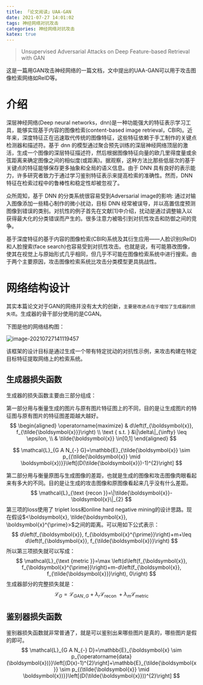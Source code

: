 ```yaml
---
title: 「论文阅读」UAA-GAN
date: 2021-07-27 14:01:02
tags: 神经网络对抗攻击
categories: 神经网络对抗攻击
katex: true
---
```




> Unsupervised Adversarial Attacks on Deep Feature-based Retrieval with GAN

这是一篇用GAN攻击神经网络的一篇文档，文中提出的UAA-GAN可以用于攻击图像检索网络如ReID等。

# 介绍

深层神经网络(Deep neural networks，dnn)是一种功能强大的特征表示学习工具，能够实现基于内容的图像检索(content-based image retrieval，CBIR)。近年来，深度特征正在迅速取代传统的图像特征，这些特征依赖于手工制作的关键点检测器和描述符。基于 dnn 的模型通过聚合预先训练的深层神经网络顶层的激活，生成一个图像的深层特征描述符，然后根据图像特征向量的欧几里得度量或余弦距离来确定图像之间的相似度(或距离)。据观察，这种方法比那些低层次的基于关键点的特征能够保存更多抽象和全局的语义信息。由于 DNN 具有良好的表示能力，许多研究者致力于通过学习鉴别特征表示来提高检索的准确性。然而，DNN 特征在检索过程中的鲁棒性和稳定性却被忽视了。

众所周知，基于 DNN 的分类系统很容易受到Adversarial image的影响: 通过对输入图像添加一些精心制作的微小扰动，目标 DNN 经常被误导，并以高置信度预测图像到错误的类别。对抗性的例子首先在文献[1]中介绍，扰动是通过调整输入以获得最大化的分类错误而产生的。很多注意力被吸引到对抗性攻击和防御之间的竞争。

基于深度特征的基于内容的图像检索(CBIR)系统及其衍生应用——人脸识别(ReID)和人脸搜索(face search)也容易受到对抗性攻击。也就是说，有可能篡改图像，使其在视觉上与原始形式几乎相同，但几乎不可能在图像检索系统中进行搜索。由于两个主要原因，攻击图像检索系统比攻击分类模型更具挑战性。

# 网络结构设计

其实本篇论文对于GAN的网络并没有太大的创新，`主要是改进点在于增加了生成器的损失项`。生成器的骨干部分使用的是CGAN。

下图是他的网络结构图：

![image-20210727141119457](https://gitee.com/coronapolvo/images/raw/master/20210728142849image-20210727141119457.png)

该框架的设计目标是通过生成一个带有特定扰动的对抗性示例，来攻击构建在特定目标特征提取网络上的检索系统。

## 生成器损失函数

生成器的损失函数主要由三部分组成：

第一部分用与衡量生成的图片与原有图片特征图上的不同，目的是让生成图片的特征图与原有图片的特征图差距越大越好。
$$
\begin{aligned}
\operatorname{maximize} & d\left(f_{\boldsymbol{x}}, f_{\tilde{\boldsymbol{x}}}\right) \\
\text { s.t. } &\|\delta\|_{\infty} \leq \epsilon, \\
& \tilde{\boldsymbol{x}} \in[0,1]
\end{aligned}
$$

$$
\mathcal{L}_{G A N_{-} G}=\mathbb{E}_{\tilde{\boldsymbol{x}} \sim p_{(\tilde{\boldsymbol{x}} \mid \boldsymbol{x})}}\left[(D(\tilde{\boldsymbol{x}})-1)^{2}\right]
$$

第二部分用与衡量原图与生成图像的差距，也就是生成的图像和攻击图像肉眼看起来有多大的不同。目的是让生成的攻击图像和原图像看起来几乎没有什么差距。
$$
\mathcal{L}_{\text {recon }}=\|\tilde{\boldsymbol{x}}-\boldsymbol{x}\|_{2}
$$
第三项的loss使用了 triplet loss和online hard negative mining的设计思路。现在假设$<\boldsymbol{x}, \tilde{\boldsymbol{x}}, \boldsymbol{x}^{\prime}>$​​之间的距离。可以用如下公式表示：
$$
d\left(f_{\boldsymbol{x}}, f_{\boldsymbol{x}^{\prime}}\right)+m+\leq d\left(f_{\boldsymbol{x}}, f_{\tilde{\boldsymbol{x}}}\right)
$$
所以第三项损失就可以写成：
$$
\mathcal{L}_{\text {metric }}=\max \left(d\left(f_{\boldsymbol{x}}, f_{\boldsymbol{x}^{\prime}}\right)+m-d\left(f_{\boldsymbol{x}}, f_{\tilde{\boldsymbol{x}}}\right), 0\right)
$$
生成器部分的完整损失就是：
$$
\mathcal{L}_{G}=\mathcal{L}_{G A N_{-} G}+\lambda_{r} \mathcal{L}_{\text {recon }}+\lambda_{m} \mathcal{L}_{\text {metric }}
$$

## 鉴别器损失函数

鉴别器损失函数就非常普通了，就是可以鉴别出来哪些图片是真的，哪些图片是假的即可。
$$
\mathcal{L}_{G A N_{-} D}=\mathbb{E}_{\boldsymbol{x} \sim p_{\operatorname{data}(\boldsymbol{x})}}\left[(D(x)-1)^{2}\right]+\mathbb{E}_{\tilde{\boldsymbol{x}} \sim p_{(\tilde{\boldsymbol{x}} \mid \boldsymbol{x})}}\left[(D(\tilde{\boldsymbol{x}}))^{2}\right]
$$













